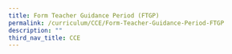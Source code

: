```yaml
---
title: Form Teacher Guidance Period (FTGP)
permalink: /curriculum/CCE/Form-Teacher-Guidance-Period-FTGP
description: ""
third_nav_title: CCE
---
```

